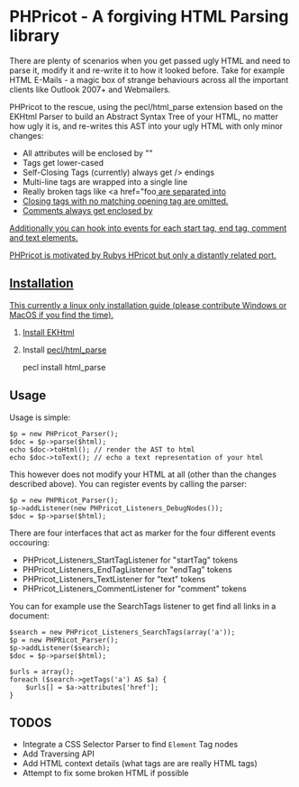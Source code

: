 # PHPricot - A forgiving HTML Parsing library

There are plenty of scenarios when you get passed ugly HTML and need
to parse it, modify it and re-write it to how it looked before. Take
for example HTML E-Mails - a magic box of strange behaviours across
all the important clients like Outlook 2007+ and Webmailers.

PHPricot to the rescue, using the pecl/html_parse extension based on the EKHtml Parser to build
an Abstract Syntax Tree of your HTML, no matter how ugly it is, and
re-writes this AST into your ugly HTML with only minor changes:

* All attributes will be enclosed by ""
* Tags get lower-cased
* Self-Closing Tags (currently) always get /> endings
* Multi-line tags are wrapped into a single line
* Really broken tags like <a href="foo<a href="bar.html"> are separated
  into <a href="foo"><a href="bar.html">
* Closing tags with no matching opening tag are omitted.
* Comments always get enclosed by <!-- -->

Additionally you can hook into events for each start tag, end tag, comment
and text elements.

PHPricot is motivated by Rubys HPricot but only a distantly related port.

## Installation

This currently a linux only installation guide (please contribute Windows or MacOS if
you find the time).

1. Install [EKHtml](http://ekhtml.sourceforge.net/)

2. Install [pecl/html_parse](http://pecl.php.net/package/html_parse)

    pecl install html_parse

## Usage

Usage is simple:

    $p = new PHPricot_Parser();
    $doc = $p->parse($html);
    echo $doc->toHtml(); // render the AST to html
    echo $doc->toText(); // echo a text representation of your html

This however does not modify your HTML at all (other than the changes described above).
You can register events by calling the parser:

    $p = new PHPRicot_Parser();
    $p->addListener(new PHPricot_Listeners_DebugNodes());
    $doc = $p->parse($html);

There are four interfaces that act as marker for the four different events occouring:

* PHPricot_Listeners_StartTagListener for "startTag" tokens
* PHPricot_Listeners_EndTagListener for "endTag" tokens
* PHPricot_Listeners_TextListener for "text" tokens
* PHPricot_Listeners_CommentListener for "comment" tokens

You can for example use the SearchTags listener to get find all links in a document:

    $search = new PHPricot_Listeners_SearchTags(array('a'));
    $p = new PHPRicot_Parser();
    $p->addListener($search);
    $doc = $p->parse($html);

    $urls = array();
    foreach ($search->getTags('a') AS $a) {
        $urls[] = $a->attributes['href'];
    }

## TODOS

* Integrate a CSS Selector Parser to find `Element` Tag nodes
* Add Traversing API
* Add HTML context details (what tags are are really HTML tags)
* Attempt to fix some broken HTML if possible